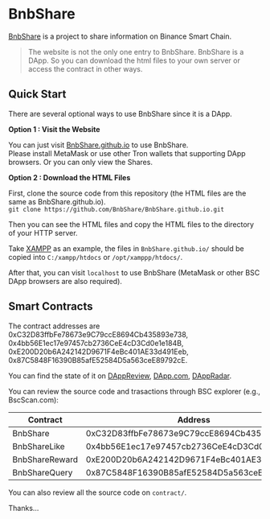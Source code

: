 # BnbShare

[BnbShare](http://BnbShare.github.io) is a project to share information on Binance Smart Chain.

> The website is not the only one entry to BnbShare. BnbShare is a DApp. So you can download the html files to your own server or access the contract in other ways.

## Quick Start

There are several optional ways to use BnbShare since it is a DApp.

**Option 1 : Visit the Website**

You can just visit [BnbShare.github.io](http://BnbShare.github.io) to use BnbShare.  
Please install MetaMask or use other Tron wallets that supporting DApp browsers. Or you can only view the Shares.


**Option 2 : Download the HTML Files**

First, clone the source code from this repository (the HTML files are the same as BnbShare.github.io).  
`git clone https://github.com/BnbShare/BnbShare.github.io.git`

Then you can see the HTML files and copy the HTML files to the directory of your HTTP server.

Take [XAMPP](https://www.apachefriends.org/) as an example, the files in `BnbShare.github.io/` should be copied into `C:/xampp/htdocs` or `/opt/xamppp/htdocs/`.

After that, you can visit `localhost` to use BnbShare (MetaMask or other BSC DApp browsers are also required).


## Smart Contracts

The contract addresses are 0xC32D83ffbFe78673e9C79ccE8694Cb435893e738, 0x4bb56E1ec17e97457cb2736CeE4cD3Cd0e1e184B,  0xE200D20b6A242142D9671F4eBc401AE33d491Eeb, 0x87C5848F16390B85afE52584D5a563ceE89792cE.

You can find the state of it on [DAppReview](https://dapp.review/dapp/BnbShare), [DApp.com](https://www.dapp.com/dapp/BnbShare), [DAppRadar](https://dappradar.com/binance-smart-chain/other/BnbShare).

You can review the source code and trasactions through BSC explorer (e.g., BscScan.com): 

Contract | Address | Explorer
-|-|-
BnbShare | 0xC32D83ffbFe78673e9C79ccE8694Cb435893e738 | [BscScan](https://bscscan.com/address/0xC32D83ffbFe78673e9C79ccE8694Cb435893e738/code) |
BnbShareLike | 0x4bb56E1ec17e97457cb2736CeE4cD3Cd0e1e184B | [BscScan](https://bscscan.com/address/0x4bb56E1ec17e97457cb2736CeE4cD3Cd0e1e184B/code) |
BnbShareReward | 0xE200D20b6A242142D9671F4eBc401AE33d491Eeb | [BscScan](https://bscscan.com/address/0xE200D20b6A242142D9671F4eBc401AE33d491Eeb/code) |
BnbShareQuery | 0x87C5848F16390B85afE52584D5a563ceE89792cE | [BscScan](https://bscscan.com/address/0x87C5848F16390B85afE52584D5a563ceE89792cE/code) |


You can also review all the source code on `contract/`.

Thanks...